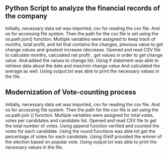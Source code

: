 ## Python Script to analyze the financial records of the company

Initially, necessary data set was imported, csv for reading the csv file. And os for accessing file system. 
Then the path for the csv file is set using the os.path.join() function.
Multiple variables were assigned to keep track of months, total profit, and list that contains the changes, previous value to get change values and greatest increase /decrease.
Opened and read CSV file to calculate months, calculated net profit , got values in order to get change value. And added the values to change list.
Using if statement was able to retrieve data about the date and max/min change value
And calculated the average as well.
Using output.txt was able to print the necessary values in the file.

## Modernization of Vote-counting process 
Initially, necessary data set was imported, csv for reading the csv file. And os for accessing file system. 
Then the path for the csv file is set using the os.path.join () function.
Multiple variables were assigned for total votes, votes per candidates and candidate list.
Opened and read CSV file to get the total number of votes.
Using append function verified and counted the votes for each candidate.
Using the round functions was able tot get the percentage of votes for each candidate.
Using if/elif provided the winner of the election based on popular vote.
Using output.txt was able to print the necessary values in the file.
